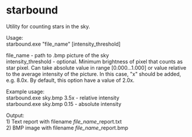 # starbound
Utility for counting stars in the sky.  

Usage:  
starbound.exe "file_name" [intensity_threshold]  

file_name - path to .bmp picture of the sky  
intensity_threshold - optional. Minimum brightness of pixel that counts as star pixel. Can take absolute value in range [0.000...1.000] or value relative to the average intensity of the picture. In this case, "x" should be added, e.g. 8.0x. By default, this option have a value of 2.0x.
 
Example usage:  
starbound.exe sky.bmp 3.5x - relative intensity  
starbound.exe sky.bmp 0.15 - absolute intensity  

Output:  
	1) Text report with filename *file_name*_report.txt  
	2) BMP image with filename *file_name*_report.bmp  


